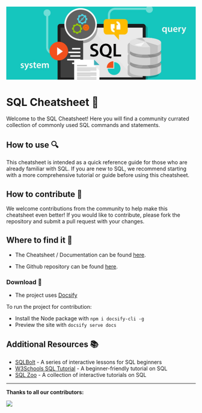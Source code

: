 ![SQL banner](images/sql_banner1.jpeg)

# SQL Cheatsheet 📄

Welcome to the SQL Cheatsheet! Here you will find a community currated collection of commonly used SQL commands and statements.

## How to use 🔍

This cheatsheet is intended as a quick reference guide for those who are already familiar with SQL. If you are new to SQL, we recommend starting with a more comprehensive tutorial or guide before using this cheatsheet.

## How to contribute 🤝

We welcome contributions from the community to help make this cheatsheet even better! If you would like to contribute, please fork the repository and submit a pull request with your changes.

## Where to find it 🔗

- The Cheatsheet / Documentation can be found [here](https://sqlcheatsheet.sigmale.dev).

- The Github repository can be found [here](https://github.com/Sigmale1000/SQL-Cheatsheet).

### Download 💾

- The project uses [Docsify](https://docsify.js.org)

To run the project for contribution:
- Install the Node package with ```npm i docsify-cli -g```
- Preview the site with ```docsify serve docs```

## Additional Resources 📚

- [SQLBolt](https://sqlbolt.com/) - A series of interactive lessons for SQL beginners
- [W3Schools SQL Tutorial](https://www.w3schools.com/sql/) - A beginner-friendly tutorial on SQL
- [SQL Zoo](https://sqlzoo.net/) - A collection of interactive tutorials on SQL

------
**Thanks to all our contributors:**

<a href="https://github.com/Sigmale1000/SQL-Cheatsheet/graphs/contributors">
  <img src="https://contrib.rocks/image?repo=Sigmale1000/SQL-Cheatsheet" />
</a>
